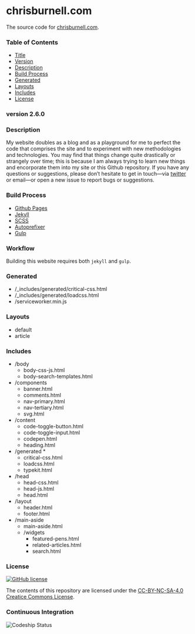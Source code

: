 # chrisburnell.com

The source code for [chrisburnell.com](https://chrisburnell.com/).


### Table of Contents

- [Title](#chrisburnellcom)
- [Version](#version-260)
- [Description](#description)
- [Build Process](#build-process)
- [Generated](#generated)
- [Layouts](#layouts)
- [Includes](#includes)
- [License](#license)


### version 2.6.0


### Description

My website doubles as a blog and as a playground for me to perfect the code that
comprises the site and to experiment with new methodologies and technologies.
You may find that things change quite drastically or strangely over time; this
is because I am always trying to learn new things and encorporate them into my
site or this Github repository. If you have any questions or suggestions, please
don’t hesitate to get in touch—via
[twitter](https://twitter.com/iamchrisburnell) or email—or open a new issue to
report bugs or suggestions.


### Build Process

- [Github Pages](http://pages.github.com)
- [Jekyll](http://jekyllrb.com)
- [SCSS](http://sass-lang.com)
- [Autoprefixer](https://github.com/ai/autoprefixer)
- [Gulp](http://gulpjs.com)


### Workflow

Building this website requires both `jekyll` and `gulp`.


### Generated

- /_includes/generated/critical-css.html
- /_includes/generated/loadcss.html
- /serviceworker.min.js

### Layouts

- default
- article

### Includes

- /body
  - body-css-js.html
  - body-search-templates.html
- /components
  - banner.html
  - comments.html
  - nav-primary.html
  - nav-tertiary.html
  - svg.html
- /content
  - code-toggle-button.html
  - code-toggle-input.html
  - codepen.html
  - heading.html
- /generated *
  - critical-css.html
  - loadcss.html
  - typekit.html
- /head
  - head-css.html
  - head-js.html
  - head.html
- /layout
  - header.html
  - footer.html
- /main-aside
  - main-aside.html
  - /widgets
    - featured-pens.html
    - related-articles.html
    - search.html


### License

[![GitHub license](https://img.shields.io/badge/license-CC_BY--NC--SA_4.0-blue.svg)](LICENSE)

The contents of this repository are licensed under the [CC-BY-NC-SA-4.0 Creatice Commons License](LICENSE).


### Continuous Integration

![Codeship Status](https://codeship.com/projects/118727/status?branch=master)

